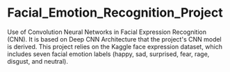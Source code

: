# Facial_Emotion_Recognition_Project
Use of Convolution Neural Networks in Facial Expression Recognition (CNN). It is based on Deep CNN Architecture that the project's CNN model is derived. This project relies on the Kaggle face expression dataset, which includes seven facial emotion labels (happy, sad, surprised, fear, rage, disgust, and neutral).
